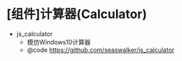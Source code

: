 # [组件]计算器(Calculator)

- js_calculator
  - 模仿Windows10计算器
  - @code https://github.com/seaswalker/js_calculator